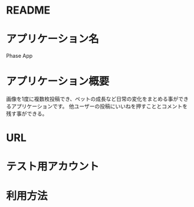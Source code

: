 # README

# アプリケーション名  
  Phase App

# アプリケーション概要
  画像を1度に複数枚投稿でき、ペットの成長など日常の変化をまとめる事ができるアプリケーションです。
  他ユーザーの投稿にいいねを押すこととコメントを残す事ができる。

# URL

# テスト用アカウント

# 利用方法

